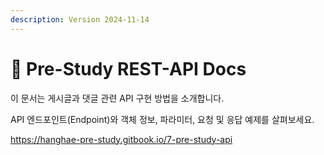 ```yaml
---
description: Version 2024-11-14
---
```


# 👋 Pre-Study REST-API Docs

이 문서는 게시글과 댓글 관련 API 구현 방법을 소개합니다.

API 엔드포인트(Endpoint)와 객체 정보, 파라미터, 요청 및 응답 예제를 살펴보세요.

https://hanghae-pre-study.gitbook.io/7-pre-study-api
